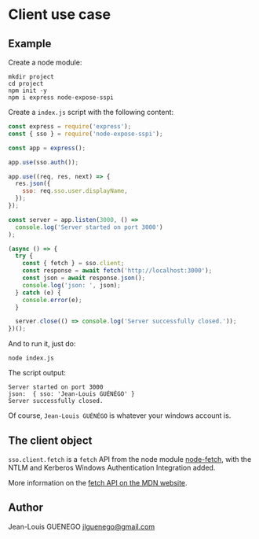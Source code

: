 # Client use case

## Example

Create a node module:

```
mkdir project
cd project
npm init -y
npm i express node-expose-sspi
```

Create a `index.js` script with the following content:

```js
const express = require('express');
const { sso } = require('node-expose-sspi');

const app = express();

app.use(sso.auth());

app.use((req, res, next) => {
  res.json({
    sso: req.sso.user.displayName,
  });
});

const server = app.listen(3000, () =>
  console.log('Server started on port 3000')
);

(async () => {
  try {
    const { fetch } = sso.client;
    const response = await fetch('http://localhost:3000');
    const json = await response.json();
    console.log('json: ', json);
  } catch (e) {
    console.error(e);
  }

  server.close(() => console.log('Server successfully closed.'));
})();
```

And to run it, just do:

```
node index.js
```

The script output:

```
Server started on port 3000
json:  { sso: 'Jean-Louis GUÉNÉGO' }
Server successfully closed.
```

Of course, `Jean-Louis GUÉNÉGO` is whatever your windows account is.

## The client object

`sso.client.fetch` is a `fetch` API from the node module
[node-fetch](https://github.com/node-fetch/node-fetch), with the NTLM and Kerberos Windows Authentication Integration added.

More information on the
[fetch API on the MDN website](https://developer.mozilla.org/en-US/docs/Web/API/WindowOrWorkerGlobalScope/fetch).

## Author

Jean-Louis GUENEGO <jlguenego@gmail.com>
